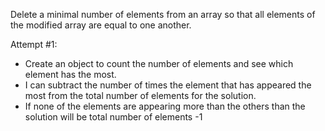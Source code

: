 Delete a minimal number of elements from an array so that all elements of the modified array are equal to one another.


Attempt #1:
 - Create an object to count the number of elements and see which element has the most. 
 - I can subtract the number of times the element that has appeared the most from the total number of elements for the solution.
 - If none of the elements are appearing more than the others than the solution will be total number of elements -1
 
